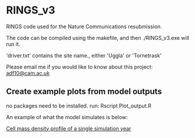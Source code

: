 # RINGS_v3
RINGS code used for the Nature Communications resubmission.

The code can be compiled using the makefile, and then ./RINGS_v3.exe will run it.

'driver.txt' contains the site name., either 'Uggla' or 'Tornetrask'

Please email me if you would like to know about this project: adf10@cam.ac.uk


## Create example plots from model outputs
no packages need to be installed.
run:
Rscript Plot_output.R


An example of what the model simulates is below:

[Cell mass density profile of a single simulation year](Figures/annual_densprof_single.jpeg)
